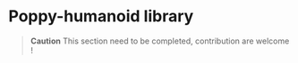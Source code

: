 # Poppy-humanoid library

<!-- TODO -->
> **Caution** This section need to be completed, contribution are welcome !
